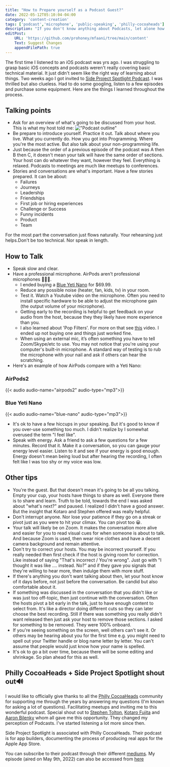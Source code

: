 ```yaml
---
title: "How to Prepare yourself as a Podcast Guest?"
date: 2022-05-12T05:10:04-04:00
category: 'content-creation'
tags: ['podcast','microphone', 'public-speaking', 'philly-cocoaheads']
description: "If you don't know anything about Podcasts, let alone how to be a guest on the show, then this post can get you in the right direction."
editPost:
    URL: 'https://github.com/prohoney/mfaani/tree/main/content'
    Text: Suggest Changes
    appendFilePath: true
---
```


The first time I listened to an iOS podcast was yrs ago. I was struggling to grasp basic iOS concepts and podcasts weren't really covering basic technical material. It just didn't seem like the right way of learning about things. Two weeks ago I got invited to [Side Project Spotlight Podcast](http://phillycocoa.org/podcast/). I was thrilled but also clueless. Had to do some googling, listen to a few episodes and purchase some equipment. Here are the things I learned throughout the process.

## Talking points 
- Ask for an overview of what's going to be discussed from your host. This is what my host told me: 
!["Podcast outline"](/podcast-outline.png)
- Be prepare to introduce yourself. Practice it out. Talk about where you live. What you currently do. How you got into Programming. Where you're the most active. But also talk about your non-programming life.
- Just because the order of a previous episode of the podcast was A then B then C, it doesn't mean your talk will have the same order of sections. Your host can do whatever they want, however they feel. Everything is relaxed. Podcasts to meetings are much like meetups to conferences. 
- Stories and conversations are what's important. Have a few stories prepared. It can be about: 
    - Failures 
    - Journeys
    - Leadership
    - Friendships
    - First job or hiring experiences
    - Challenge or Success
    - Funny incidents
    - Product
    - Team  

For the most part the conversation just flows naturally. Your rehearsing just helps.Don't be too technical. Nor speak in length.

## How to Talk
- Speak slow and clear.
- Have a professional microphone. AirPods aren't professional microphones 🫠🫠🫠.
    - I ended buying a [Blue Yeti Nano](https://www.bluemic.com/en-us/products/yeti-nano/) for $69.99.
    - Reduce any possible noise (heater, fan, kids, tv) in your room.
    - Test it. Watch a Youtube video on the microphone. Often you need to install specific hardware to be able to adjust the microphone gain (the output volume of your microphone).
    - Getting early to the recording is helpful to get feedback on your audio from the host, because they they likely have more experience than you.
    - I also learned about 'Pop Filters'. For more on that see [this](https://www.youtube.com/watch?v=amWbTkjfhDk) video. I ended up not buying one and things just worked fine. 
    - When using an external mic, it’s often something you have to tell Zoom/Skype/etc to use. You may not notice that you're using your computer's built-in microphone. A standard way of testing is to rub the microphone with your nail and ask if others can hear the scratching. 
- Here's an example of how AirPods compare with a Yeti Nano:

### AirPods2

{{< audio audio-name="airpods2" audio-type="mp3">}}
### Blue Yeti Nano
{{< audio audio-name="blue-nano" audio-type="mp3">}}

- It's ok to have a few hiccups in your speaking. But it's good to know if you over-use something too much. I didn't realize by I somewhat overused the term "I feel like". 
- Speak with energy. Ask a friend to ask a few questions for a few minutes. Record that it. Make it a conversation, so you can gauge your energy level easier. Listen to it and see if your energy is good enough. Energy doesn't mean being loud but after hearing the recording, I often felt like I was too shy or my voice was low. 

## Other tips
- You're the guest. But that doesn't mean it's going to be all you talking. Empty your cup, your hosts have things to share as well. Everyone there is to share and learn. Truth to be told, towards the end I was asked about "what's next?" and paused. I realized I didn't have a good answer. But the insight that Kotaro and Stephen offered was really helpful. 
- Don't interrupt anyone. Nor lose your patience if they go on a streak or pivot just as you were to hit your climax. You can pivot too 😀. 
- Your talk will likely be on Zoom. It makes the conversation more alive and easier for you to read visual cues for when someone is about to talk. And because Zoom is used, then wear nice clothes and have a decent camera background and remain attentive. 
- Don't try to correct your hosts. You may be incorrect yourself. If you really needed then first check if the host is giving room for correction. Like instead of saying "That's incorrect / You're wrong". Just go with "I thought it was like .... instead. No?" and if they gave you signals that they're willing to hear more, then indulge them with more stuff. 
- If there's anything you don't want talking about then, let your host know of it days before, not just before the conversation. Be candid but also comfortable about it. 
- If something was discussed in the conversation that you didn't like or was just too off-topic, then just continue with the conversation. Often the hosts pivot a bit early in the talk, just to have enough content to select from. It's like a director doing different cuts so they can later choose the best recording. Still if there was something you really didn't want released then just ask your host to remove those sections. I asked for something to be removed. They were 100% onboard. 
- If you're seeing something on the screen, well others can't see it. Or others may be hearing about you for the first time e.g. you might need to spell out your Twitter handle or blog name letter by letter. You can't assume that people would just know how your name is spelled.
- It's ok to go a bit over time, because there will be some editing and shrinkage. So plan ahead for this as well. 

## Philly CocoaHeads + Side Project Spotlight shout out🔊

I would like to officially give thanks to all the [Philly CocoaHeads](http://phillycocoa.org) community for supporting me through the years by answering my questions (I'm known for asking a lot of questions). Facilitating meetups and inviting me to this wonderful podcast. Special shout out to [Stephen Tolton](https://twitter.com/stolton), [Kotaro Fujita](https://twitter.com/wild37) and [Aaron Bilenky](https://twitter.com/ambilenky) whom all gave me this opportunity. They changed my perception of Podcasts. I've started listening a lot more since then.

Side Project Spotlight is associated with Philly CocoaHeads. 
Their podcast is for app builders, documenting the process of producing real apps for the Apple App Store.

You can subscribe to their podcast through their different [mediums](https://anchor.fm/side-project-spotlight). My episode (aired on May 9th, 2022) can also be accessed from [here](http://phillycocoa.org/podcast/sps-16/)